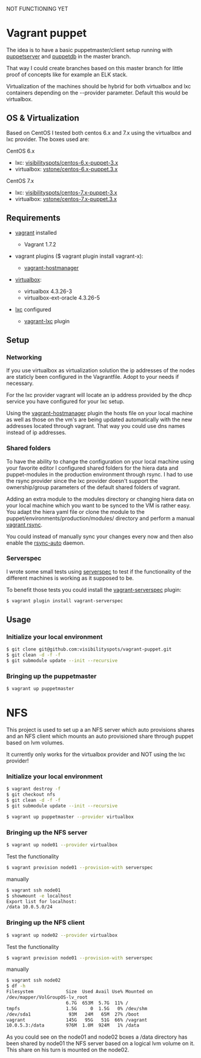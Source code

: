 NOT FUNCTIONING YET

# Vagrant puppet

The idea is to have a basic puppetmaster/client setup running with [puppetserver](https://docs.puppetlabs.com/puppetserver/latest/services_master_puppetserver.html) and [puppetdb](http://docs.puppetlabs.com/puppetdb/latest/) in the master branch.

That way I could create branches based on this master branch for little proof of concepts like for example an ELK stack.

Virtualization of the machines should be hybrid for both virtualbox and lxc containers depending on the --provider parameter. Default this would be virtualbox.

## OS & Virtualization


Based on CentOS I tested both centos 6.x and 7.x using the virtualbox and lxc provider. The boxes used are:

CentOS 6.x

* lxc: [visibilityspots/centos-6.x-puppet-3.x](https://atlas.hashicorp.com/visibilityspots/boxes/centos-6.x-puppet-3.x)
* virtualbox: [vstone/centos-6.x-puppet.3.x](https://atlas.hashicorp.com/vStone/boxes/centos-6.x-puppet.3.x)

CentOS 7.x

* lxc: [visibilityspots/centos-7.x-puppet-3.x](https://atlas.hashicorp.com/visibilityspots/boxes/centos-7.x-puppet-3.x)
* virtualbox: [vstone/centos-7.x-puppet.3.x](https://atlas.hashicorp.com/vStone/boxes/centos-7.x-puppet.3.x)

## Requirements

* [vagrant](https://www.vagrantup.com/) installed
    - Vagrant 1.7.2

* vagrant plugins ($ vagrant plugin install vagrant-x):
    - [vagrant-hostmanager](https://github.com/smdahlen/vagrant-hostmanager)

* [virtualbox](https://www.virtualbox.org/):
    - virtualbox 4.3.26-3
    - virtualbox-ext-oracle 4.3.26-5

* [lxc](https://github.com/fgrehm/vagrant-lxc/wiki) configured
   - [vagrant-lxc](https://github.com/fgrehm/vagrant-lxc) plugin

## Setup

### Networking

If you use virtualbox as virtualization solution the ip addresses of the nodes are staticly been configured in the Vagrantfile. Adopt to your needs if necessary.

For the lxc provider vagrant will locate an ip address provided by the dhcp service you have configured for your lxc setup.

Using the [vagrant-hostmanager](https://github.com/smdahlen/vagrant-hostmanager) plugin the hosts file on your local machine as well as those on the vm's are being updated automatically with the new addresses located through vagrant. That way you could use dns names instead of ip addresses.

### Shared folders

To have the ability to change the configuration on your local machine using your favorite editor I configured shared folders for the hiera data and puppet-modules in the production environment through rsync. I had to use the rsync provider since the lxc provider doesn't support the ownership/group parameters of the default shared folders of vagrant.

Adding an extra module to the modules directory or changing hiera data on your local machine which you want to be synced to the VM is rather easy. You adapt the hiera yaml file or clone the module to the puppet/environments/production/modules/ directory and perform a manual [vagrant rsync](http://docs.vagrantup.com/v2/cli/rsync.html).

You could instead of manually sync your changes every now and then also enable the [rsync-auto](http://docs.vagrantupcom/v2/cli/rsync-auto.html) daemon.

### Serverspec

I wrote some small tests using [serverspec](http://serverspec.org) to test if the functionality of the different machines is working as it supposed to be.

To benefit those tests you could install the [vagrant-serverspec](https://github.com/jvoorhis/vagrant-serverspec) plugin:

```bash
$ vagrant plugin install vagrant-serverspec
```

## Usage

### Initialize your local environment

```bash
$ git clone git@github.com:visibilityspots/vagrant-puppet.git
$ git clean -d -f -f
$ git submodule update --init --recursive
```

### Bringing up the puppetmaster
```bash
$ vagrant up puppetmaster
```

# NFS

This project is used to set up a an NFS server which auto provisions shares and an NFS client which mounts an auto provisioned share through puppet based on lvm volumes.

It currently only works for the virtualbox provider and NOT using the lxc provider!

### Initialize your local environment

```bash
$ vagrant destroy -f
$ git checkout nfs
$ git clean -d -f -f
$ git submodule update --init --recursive
```

```bash
$ vagrant up puppetmaster --provider virtualbox
```

### Bringing up the NFS server
```bash
$ vagrant up node01 --provider virtualbox
```

Test the functionality
```bash
$ vagrant provision node01 --provision-with serverspec
```

manually
```bash
$ vagrant ssh node01
$ showmount -e localhost
Export list for localhost:
/data 10.0.5.0/24
```

### Bringing up the NFS client
```bash
$ vagrant up node02 --provider virtualbox
```

Test the functionality
```bash
$ vagrant provision node01 --provision-with serverspec
```

manually
```bash
$ vagrant ssh node02
$ df -h
Filesystem            Size  Used Avail Use% Mounted on
/dev/mapper/VolGroupOS-lv_root
                      6.7G  653M  5.7G  11% /
tmpfs                 1.5G     0  1.5G   0% /dev/shm
/dev/sda1              93M   24M   65M  27% /boot
vagrant               145G   95G   51G  66% /vagrant
10.0.5.3:/data        976M  1.0M  924M   1% /data
```

As you could see on the node01 and node02 boxes a /data directory has been shared by node01 the NFS server based on a logical lvm volume on it. This share on his turn is mounted on the node02.
